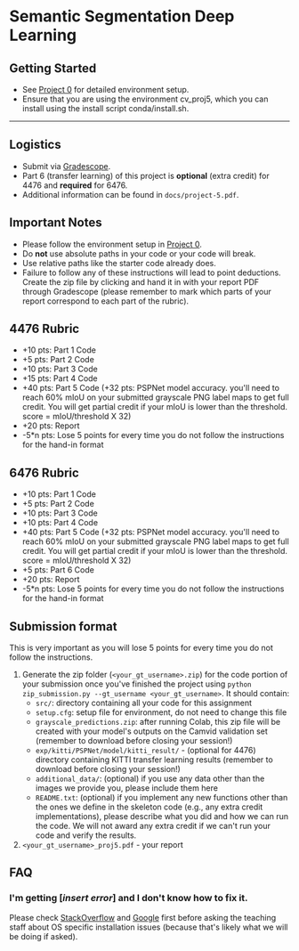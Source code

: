 # Semantic Segmentation Deep Learning

## Getting Started
  - See [Project 0](https://github.gatech.edu/cs4476/project-0) for detailed environment setup.
  - Ensure that you are using the environment cv_proj5, which you can install using the install script conda/install.sh.

---

## Logistics
- Submit via [Gradescope](https://gradescope.com).
- Part 6 (transfer learning) of this project is **optional** (extra credit) for 4476 and **required** for 6476.
- Additional information can be found in `docs/project-5.pdf`.

## Important Notes
- Please follow the environment setup in [Project 0](https://github.gatech.edu/cs4476/project-0).
- Do **not** use absolute paths in your code or your code will break.
- Use relative paths like the starter code already does.
- Failure to follow any of these instructions will lead to point deductions. Create the zip file by clicking and hand it in with your report PDF through Gradescope (please remember to mark which parts of your report correspond to each part of the rubric).

## 4476 Rubric

- +10 pts: Part 1 Code
- +5 pts: Part 2 Code
- +10 pts: Part 3 Code
- +15 pts: Part 4 Code
- +40 pts: Part 5 Code (+32 pts: PSPNet model accuracy. you'll need to reach 60\% mIoU on your submitted grayscale PNG 
label maps to get full credit. You will get partial credit if your mIoU is lower than the threshold. 
score = mIoU/threshold X 32)
- +20 pts: Report
- -5*n pts: Lose 5 points for every time you do not follow the instructions for the hand-in format


## 6476 Rubric

- +10 pts: Part 1 Code
- +5 pts: Part 2 Code
- +10 pts: Part 3 Code
- +10 pts: Part 4 Code
- +40 pts: Part 5 Code (+32 pts: PSPNet model accuracy. you'll need to reach 60\% mIoU on your submitted grayscale PNG 
label maps to get full credit. You will get partial credit if your mIoU is lower than the threshold. 
score = mIoU/threshold X 32)
- +5 pts: Part 6 Code
- +20 pts: Report
- -5*n pts: Lose 5 points for every time you do not follow the instructions for the hand-in format

## Submission format

This is very important as you will lose 5 points for every time you do not follow the instructions.

1. Generate the zip folder (`<your_gt_username>.zip`) for the code portion of your submission once you've finished the project using `python zip_submission.py --gt_username <your_gt_username>`. It should contain:
    - `src/`: directory containing all your code for this assignment
    - `setup.cfg`: setup file for environment, do not need to change this file
    - `grayscale_predictions.zip`: after running Colab, this zip file will be created with your model's outputs on the Camvid validation set (remember to download before closing your session!)
    - `exp/kitti/PSPNet/model/kitti_result/` - (optional for 4476) directory containing KITTI transfer learning results (remember to download before closing your session!)
    - `additional_data/`: (optional) if you use any data other than the images we provide you, please include them here
    - `README.txt`: (optional) if you implement any new functions other than the ones we define in the skeleton code (e.g., any extra credit implementations), please describe what you did and how we can run the code. We will not award any extra credit if we can't run your code and verify the results.
2. `<your_gt_username>_proj5.pdf` - your report

## FAQ

### I'm getting [*insert error*] and I don't know how to fix it.

Please check [StackOverflow](https://stackoverflow.com/) and [Google](https://google.com/) first before asking the teaching staff about OS specific installation issues (because that's likely what we will be doing if asked).

